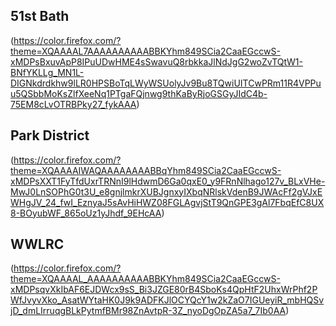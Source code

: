 ## 51st Bath

(https://color.firefox.com/?theme=XQAAAAL7AAAAAAAAAABBKYhm849SCia2CaaEGccwS-xMDPsBxuvApP8IPuUDwHME4sSwavuQ8rbkkaJlNdJgG2woZvTQtW1-BNfYKLLg_MN1L-DIGNkdrdkhw9lLR0HPSBoTqLWyWSUolyJv9Bu8TQwiUITCwPRm11R4VPPuu5QSbbMoKsZlfXeeNq1PTgaFQjnwg9thKaByRjoGSGyJIdC4b-75EM8cLvOTRBPky27_fykAAA)

## Park District

(https://color.firefox.com/?theme=XQAAAAIWAQAAAAAAAABBqYhm849SCia2CaaEGccwS-xMDPsXXT1FyTfdUxrTRNnI9lHdwmD6Ga0qxE0_y9FRnNlhago127v_BLxVHe-MwJ0LnSOPhG0t3U_e8gnjlmkrXUBJgnxyIXbqNRlskVdenB9JWAcFf2gVJxEWHgJV_24_fwI_EznyaJ5sAvHiHWZ08FGLAgvjStT9QnGPE3gAl7FbqEfC8UX8-BOyubWF_865oUz1yJhdf_9EHcAA)
 
## WWLRC

(https://color.firefox.com/?theme=XQAAAAL_AAAAAAAAAABBKYhm849SCia2CaaEGccwS-xMDPsqvXkIbAF6EJDWcx9sS_Bi3JZGE80rB4SboKs4QpHtF2UhxWrPhf2PWfJvyvXko_AsatWYtaHK0J9k9ADFKJlOCYQcY1w2kZaO7IGUeyiR_mbHQSvjD_dmLIrruqgBLkPytmfBMr98ZnAvtpR-3Z_nyoDgOpZA5a7_7Ib0AA)
